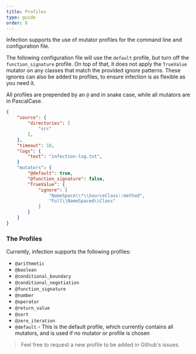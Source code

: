 ```yaml
---
title: Profiles
type: guide
order: 6
---
```


Infection supports the use of mutator profiles for the command line and configuration file.

The following configuration file will use the `default` profile, but turn off the `function_signature` profile. 
On top of that, it does not apply the `TrueValue` mutator on any classes that match the provided ignore patterns.
These ignores can also be added to profiles, to ensure infection is as flexible as you need it. 

All profiles are prepended by an `@` and in snake case, while all mutators are in PascalCase. 

``` json
{
    "source": {
        "directories": [
            "src"
        ],
    },
    "timeout": 10,
    "logs": {
        "text": "infection-log.txt",
    }
    "mutators": {
        "@default": true,
        "@function_signature": false,
        "TrueValue": {
            "ignore": [
                "NameSpace\\*\\SourceClass::method",
                "Full\\NameSpaced\\Class"
            ]
        }
    }
}
```

### The Profiles

Currently, infection supports the following profiles:
* `@arithmetic`
* `@boolean`
* `@conditional_boundary`
* `@conditional_negotiation`
* `@function_signature`
* `@number`
* `@operator`
* `@return_value`
* `@sort`
* `@zero_iteration`
* `@default` - This is the default profile, which currently contains all mutators, and is used if no mutator or profile is chosen

>Feel free to request a new profile to be added in Github's issues.
